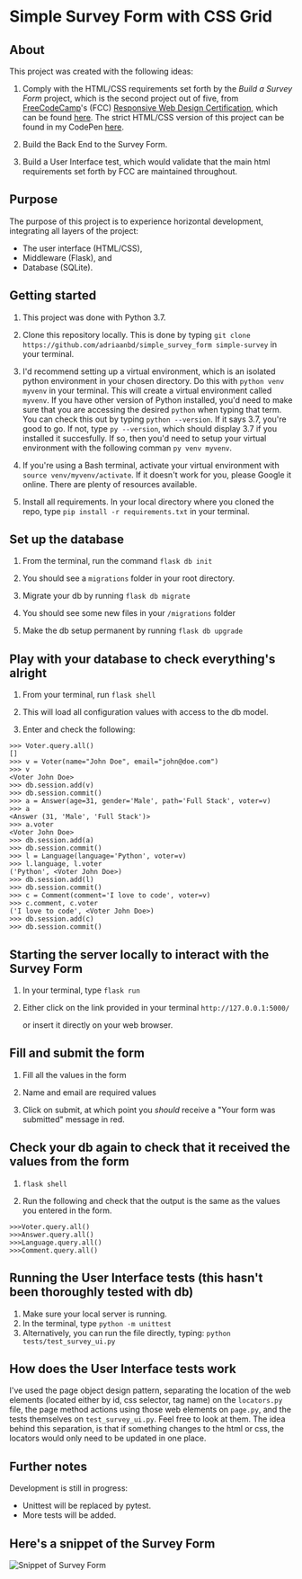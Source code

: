 # Simple Survey Form with CSS Grid

## About

This project was created with the following ideas:

1. Comply with the HTML/CSS requirements set forth by the *Build a
   Survey Form* project, which is the second project out of five, from
   [FreeCodeCamp](https://www.freecodecamp.org/)'s (FCC) [Responsive Web Design
   Certification](https://learn.freecodecamp.org/responsive-web-design/responsive-web-design-projects),
   which can be found
   [here](https://learn.freecodecamp.org/responsive-web-design/responsive-web-design-projects/build-a-survey-form/).
   The strict HTML/CSS version of this project can be found in my CodePen [here](https://codepen.io/adriaanbd/full/pQRqrq/).

2. Build the Back End to the Survey Form.

3. Build a User Interface test, which would validate that the main html requirements
   set forth by FCC are maintained throughout.

## Purpose

The purpose of this project is to experience horizontal development, integrating all layers of the
project:

* The user interface (HTML/CSS),
* Middleware (Flask), and
* Database (SQLite).

## Getting started

1. This project was done with Python 3.7.

2. Clone this repository locally. This is done by typing `git clone
   https://github.com/adriaanbd/simple_survey_form simple-survey` in your terminal.

3. I'd recommend setting up a virtual environment, which is an isolated python
   environment in your chosen directory. Do this with `python venv myvenv` in
   your terminal. This will create a virtual environment called `myvenv`. If
   you have other version of Python installed, you'd need to make sure that you
   are accessing the desired `python` when typing that term. You can check this
   out by typing `python --version`. If it says 3.7, you're good to go. If not,
   type `py --version`, which should display 3.7 if you installed it
   succesfully. If so, then you'd need to setup your virtual environment with
   the following comman `py venv myvenv`.

4. If you're using a Bash terminal, activate your virtual environment with `source
   venv/myvenv/activate`. If it doesn't work for you, please Google it online.
   There are plenty of resources available.

5. Install all requirements. In your local directory where you cloned the repo,
   type `pip install -r requirements.txt` in your terminal.

## Set up the database

1. From the terminal, run the command `flask db init`

2. You should see a `migrations` folder in your root directory.

3. Migrate your db by running `flask db migrate`

4. You should see some new files in your `/migrations` folder

5. Make the db setup permanent by running `flask db upgrade`

## Play with your database to check everything's alright

1. From your terminal, run `flask shell`

2. This will load all configuration values with access to the db model.

3. Enter and check the following:

```
>>> Voter.query.all()
[]
>>> v = Voter(name="John Doe", email="john@doe.com")
>>> v
<Voter John Doe>
>>> db.session.add(v)
>>> db.session.commit()
>>> a = Answer(age=31, gender='Male', path='Full Stack', voter=v)
>>> a
<Answer (31, 'Male', 'Full Stack')>
>>> a.voter
<Voter John Doe>
>>> db.session.add(a)
>>> db.session.commit()
>>> l = Language(language='Python', voter=v)
>>> l.language, l.voter
('Python', <Voter John Doe>)
>>> db.session.add(l)
>>> db.session.commit()
>>> c = Comment(comment='I love to code', voter=v)
>>> c.comment, c.voter
('I love to code', <Voter John Doe>)
>>> db.session.add(c)
>>> db.session.commit()
```

## Starting the server locally to interact with the Survey Form

1. In your terminal, type `flask run`

2. Either click on the link provided in your terminal `http://127.0.0.1:5000/`

   or insert it directly on your web browser.

## Fill and submit the form

1. Fill all the values in the form

2. Name and email are required values

3. Click on submit, at which point you *should* receive a "Your form was submitted" message in red.

## Check your db again to check that it received the values from the form

1. `flask shell`

2. Run the following and check that the output is the same as the values you entered in the form.

```
>>>Voter.query.all()
>>>Answer.query.all()
>>>Language.query.all()
>>>Comment.query.all()
```

## Running the User Interface tests (this hasn't been thoroughly tested with db)

1. Make sure your local server is running.
2. In the terminal, type `python -m unittest`
3. Alternatively, you can run the file directly, typing: `python tests/test_survey_ui.py`

## How does the User Interface tests work

I've used the page object design pattern, separating the location of the web
elements (located either by id, css selector, tag name) on the `locators.py`
file, the page method actions using those web elements on `page.py`, and the
tests themselves on `test_survey_ui.py`. Feel
free to look at them. The idea behind this separation, is that if something
changes to the html or css, the locators would only need to be updated in one
place.

## Further notes

Development is still in progress:

* Unittest will be replaced by pytest.
* More tests will be added.

## Here's a snippet of the Survey Form

![Snippet of Survey Form](https://github.com/adriaanbd/simple_survey_form/blob/master/resources/survey_form.PNG "Snippet of Survey Form")
